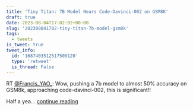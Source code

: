 ```yaml
---
title: 'Tiny Titan: 7B Model Nears Code-Davinci-002 on GSM8K'
draft: true
date: 2023-08-04T17:02:02+00:00
slug: '202308041702-tiny-titan-7b-model-gsm8k'
tags:
  - tweets
is_tweet: true
tweet_info:
  id: '1687403512517509120'
  type: 'retweet'
  is_thread: False
---
```




RT [@Francis_YAO_](https://x.com/Francis_YAO_): Wow, pushing a 7b model to almost 50% accuracy on GSM8k, approaching code-davinci-002, this is significant!! 

Half a yea… [continue reading](https://x.com/sytelus/status/1687403512517509120)
